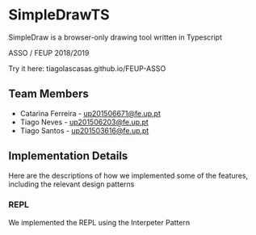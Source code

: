 # SimpleDrawTS

SimpleDraw is a browser-only drawing tool written in Typescript

ASSO / FEUP 2018/2019

Try it here: tiagolascasas.github.io/FEUP-ASSO

## Team Members

*  Catarina Ferreira - up201506671@fe.up.pt
*  Tiago Neves - up201506203@fe.up.pt
*  Tiago Santos - up201503616@fe.up.pt

## Implementation Details

Here are the descriptions of how we implemented some of the features, including the relevant design patterns

### REPL

We implemented the REPL using the Interpeter Pattern